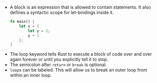 * A block is an expression that is allowed to contain statements.
It also defines a syntactic scope for let-bindings inside it.
    ```rust
    fn main() {
        let x = {
            let y = 2;
            y + 1
        };
    }
    ```
* The loop keyword tells Rust to execute a block of code over and over again
forever or until you explicitly tell it to stop.
* The semicolon after `return` or `break` is optional.
* `loop`s can be labeled. This will allow us to break an outer loop from
within an inner loop.

